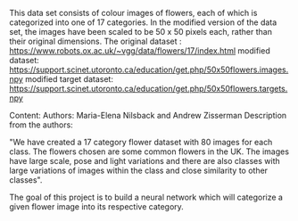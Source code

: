 This data set consists of colour images of flowers, each of which is categorized into one of 17 categories. 
In the modified version of the data set, the images have been scaled to be 50 x 50 pixels each, rather than their original dimensions.
The original dataset : https://www.robots.ox.ac.uk/~vgg/data/flowers/17/index.html
modified dataset: https://support.scinet.utoronto.ca/education/get.php/50x50flowers.images.npy
modified target dataset: https://support.scinet.utoronto.ca/education/get.php/50x50flowers.targets.npy

Content:
Authors: Maria-Elena Nilsback and Andrew Zisserman
Description from the authors:

"We have created a 17 category flower dataset with 80 images for each class. The flowers chosen are some common flowers in the UK. The images have large scale, pose and light variations and there are also classes with large variations of images within the class and close similarity to other classes".

The goal of this project is to build a neural network which will categorize a given flower image into its respective category.
